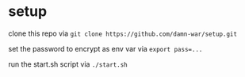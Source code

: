 # setup

clone this repo via
`git clone https://github.com/damn-war/setup.git`

set the password to encrypt as env var via
`export pass=...`

run the start.sh script via
`./start.sh`
